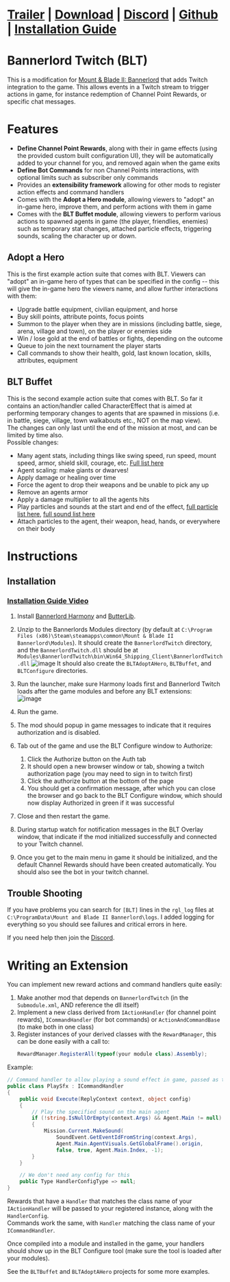 # [Trailer](https://youtu.be/mFDuIjnoTQ0) | [Download](https://github.com/billw2012/Bannerlord-Twitch/releases) | [Discord](https://discord.gg/q2p4eHsxFn) | [Github](https://github.com/billw2012/Bannerlord-Twitch) | [Installation Guide](https://youtu.be/ATf5zilwNWk)

# Bannerlord Twitch (BLT)
This is a modification for [Mount & Blade II: Bannerlord](https://www.taleworlds.com/en/Games/Bannerlord) that adds Twitch integration to the game. This allows events in a Twitch stream to trigger actions in game, for instance redemption of Channel Point Rewards, or specific chat messages.

# Features
- **Define Channel Point Rewards**, along with their in game effects (using the provided custom built configuration UI), they will be automatically added to your channel for you, and removed again when the game exits
- **Define Bot Commands** for non Channel Points interactions, with optional limits such as subscriber only commands 
- Provides an **extensibility framework** allowing for other mods to register action effects and command handlers
- Comes with the **Adopt a Hero module**, allowing viewers to "adopt" an in-game hero, improve them, and perform actions with them in game
- Comes with the **BLT Buffet module**, allowing viewers to perform various actions to spawned agents in game (the player, friendlies, enemies) such as temporary stat changes, attached particle effects, triggering sounds, scaling the character up or down.

## Adopt a Hero
This is the first example action suite that comes with BLT.
Viewers can "adopt" an in-game hero of types that can be specified in the config -- this will give the in-game hero the viewers name, and allow further interactions with them:
- Upgrade battle equipment, civilian equipment, and horse
- Buy skill points, attribute points, focus points
- Summon to the player when they are in missions (including battle, siege, arena, village and town), on the player or enemies side
- Win / lose gold at the end of battles or fights, depending on the outcome
- Queue to join the next tournament the player starts 
- Call commands to show their health, gold, last known location, skills, attributes, equipment

## BLT Buffet
This is the second example action suite that comes with BLT.
So far it contains an action/handler called CharacterEffect that is aimed at performing temporary changes to agents that are spawned in missions (i.e. in battle, siege, village, town walkabouts etc., NOT on the map view).  
The changes can only last until the end of the mission at most, and can be limited by time also.  
Possible changes:
- Many agent stats, including things like swing speed, run speed, mount speed, armor, shield skill, courage, etc. [Full list here](https://raw.githubusercontent.com/billw2012/Bannerlord-Twitch/main/BannerlordTwitch/BLTBuffet/CharacterEffectProperties.txt)
- Agent scaling: make giants or dwarves!
- Apply damage or healing over time
- Force the agent to drop their weapons and be unable to pick any up
- Remove an agents armor
- Apply a damage multiplier to all the agents hits
- Play particles and sounds at the start and end of the effect, [full particle list here](https://raw.githubusercontent.com/billw2012/Bannerlord-Twitch/main/BannerlordTwitch/BLTBuffet/ParticleEffects.txt), [full sound list here](https://raw.githubusercontent.com/billw2012/Bannerlord-Twitch/main/BannerlordTwitch/BLTBuffet/Sounds.txt)
- Attach particles to the agent, their weapon, head, hands, or everywhere on their body

# Instructions

## Installation

### [Installation Guide Video](https://youtu.be/ATf5zilwNWk)

1. Install [Bannerlord Harmony](https://www.nexusmods.com/mountandblade2bannerlord/mods/2006?tab=files) and [ButterLib](https://www.nexusmods.com/mountandblade2bannerlord/mods/2018?tab=files).
   
2. Unzip to the Bannerlords Modules directory (by default at `C:\Program Files (x86)\Steam\steamapps\common\Mount & Blade II Bannerlord\Modules`).
   It should create the `BannerlordTwitch` directory, and the `BannerlordTwitch.dll` should be at `Modules\BannerlordTwitch\bin\Win64_Shipping_Client\BannerlordTwitch.dll`
   ![image](https://user-images.githubusercontent.com/1453936/115397098-9daae880-a1dd-11eb-87c7-0bda9af4c79d.png)
   It should also create the `BLTAdoptAHero`, `BLTBuffet`, and `BLTConfigure` directories.
   
3. Run the launcher, make sure Harmony loads first and Bannerlord Twitch loads after the game modules and before any BLT extensions:  
   ![image](https://user-images.githubusercontent.com/1453936/116240320-95155d80-a75b-11eb-8920-6e0629ab81b9.png)
   
4. Run the game.
   
5. The mod should popup in game messages to indicate that it requires authorization and is disabled.
   
6. Tab out of the game and use the BLT Configure window to Authorize:
   1. Click the Authorize button on the Auth tab
   2. It should open a new browser window or tab, showing a twitch authorization page (you may need to sign in to twitch first)
   3. Click the authorize button at the bottom of the page
   4. You should get a confirmation message, after which you can close the browser and go back to the BLT Configure window, which should now display Authorized in green if it was successful
 
7. Close and then restart the game.  
8. During startup watch for notification messages in the BLT Overlay window, that indicate if the mod initialized successfully and connected to your Twitch channel.
9. Once you get to the main menu in game it should be initialized, and the default Channel Rewards should have been created automatically. You should also see the bot in your twitch channel.

## Trouble Shooting   
If you have problems you can search for `[BLT]` lines in the `rgl_log` files at `C:\ProgramData\Mount and Blade II Bannerlord\logs`. I added logging for everything so you should see failures and critical errors in here.

If you need help then join the [Discord](https://discord.gg/q2p4eHsxFn).

# Writing an Extension
You can implement new reward actions and command handlers quite easily:
1. Make another mod that depends on `BannerlordTwitch` (in the `Submodule.xml`, AND reference the dll itself)
2. Implement a new class derived from `IActionHandler` (for channel point rewards), `ICommandHandler` (for bot commands) or `ActionAndCommandBase` (to make both in one class)
3. Register instances of your derived classes with the `RewardManager`, this can be done easily with a call to:
   ```c#
   RewardManager.RegisterAll(typeof(your module class).Assembly);
   ```

Example:
```c#
// Command handler to allow playing a sound effect in game, passed as the argument to the command itself
public class PlaySfx : ICommandHandler
{
    public void Execute(ReplyContext context, object config)
    {
        // Play the specified sound on the main agent
        if (!string.IsNullOrEmpty(context.Args) && Agent.Main != null)
        {
            Mission.Current.MakeSound(
                SoundEvent.GetEventIdFromString(context.Args),
                Agent.Main.AgentVisuals.GetGlobalFrame().origin,
                false, true, Agent.Main.Index, -1);
        }   
    }

    // We don't need any config for this
    public Type HandlerConfigType => null;
}
```

Rewards that have a `Handler` that matches the class name of your `IActionHandler` will be passed to your registered instance, along with the `HandlerConfig`.  
Commands work the same, with `Handler` matching the class name of your `ICommandHandler`.

Once compiled into a module and installed in the game, your handlers should show up in the BLT Configure tool (make sure the tool is loaded after your modules).

See the `BLTBuffet` and `BLTAdoptAHero` projects for some more examples.


